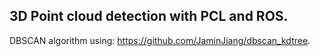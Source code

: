 ## 3D Point cloud detection with PCL and ROS.

DBSCAN algorithm using:
https://github.com/JaminJiang/dbscan_kdtree.
